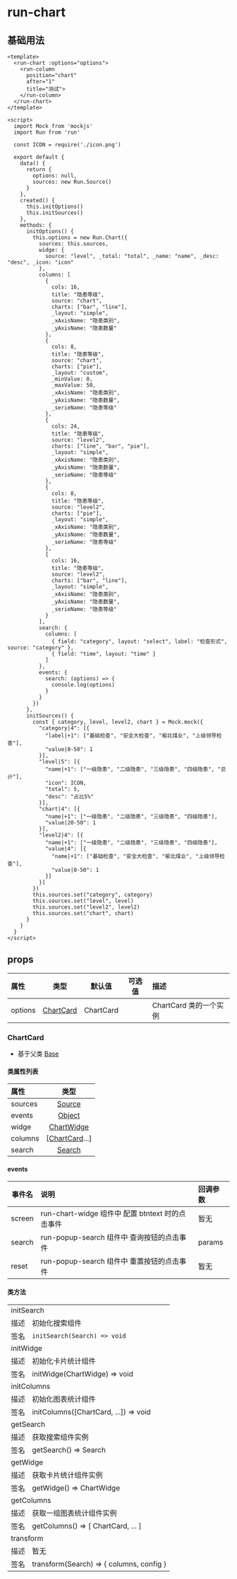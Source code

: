 # run-chart

## 基础用法 

```vue
<template>
  <run-chart :options="options">
    <run-column
      position="chart"
      after="1"
      title="测试">
    </run-column>
  </run-chart>
</template>

<script>
  import Mock from 'mockjs'
  import Run from 'run'

  const ICON = require('./icon.png')

  export default {
    data() {
      return {
        options: null,
        sources: new Run.Source()
      }
    },
    created() {
      this.initOptions()
      this.initSources()
    },
    methods: {
      initOptions() {
        this.options = new Run.Chart({
          sources: this.sources,
          widge: {
            source: "level", _total: "total", _name: "name", _desc: "desc", _icon: "icon"
          },
          columns: [
            {
              cols: 16,
              title: "隐患等级",
              source: "chart",
              charts: ["bar", "line"],
              _layout: "simple",
              _xAxisName: "隐患类别",
              _yAxisName: "隐患数量"
            },
            {
              cols: 8,
              title: "隐患等级",
              source: "chart",
              charts: ["pie"],
              _layout: "custom",
              _minValue: 0,
              _maxValue: 50,
              _xAxisName: "隐患类别",
              _yAxisName: "隐患数量",
              _serieName: "隐患等级"
            },
            {
              cols: 24,
              title: "隐患等级",
              source: "level2",
              charts: ["line", "bar", "pie"],
              _layout: "simple",
              _xAxisName: "隐患类别",
              _yAxisName: "隐患数量",
              _serieName: "隐患等级"
            },
            {
              cols: 8,
              title: "隐患等级",
              source: "level2",
              charts: ["pie"],
              _layout: "simple",
              _xAxisName: "隐患类别",
              _yAxisName: "隐患数量",
              _serieName: "隐患等级"
            },
            {
              cols: 16,
              title: "隐患等级",
              source: "level2",
              charts: ["bar", "line"],
              _layout: "simple",
              _xAxisName: "隐患类别",
              _yAxisName: "隐患数量",
              _serieName: "隐患等级"
            }
          ],
          search: {
            columns: [
              { field: "category", layout: "select", label: "检查形式", source: "category" },
              { field: "time", layout: "time" }
            ]
          },
          events: {
            search: (options) => {
              console.log(options)
            }
          }
        })
      },
      initSources() {
        const { category, level, level2, chart } = Mock.mock({
          "category|4": [{
            "label|+1": ["基础检查", "安全大检查", "榆北煤业", "上级领导检查"],
            "value|0-50": 1
          }],
          "level|5": [{
            "name|+1": ["一级隐患", "二级隐患", "三级隐患", "四级隐患", "总计"],
            "icon": ICON,
            "total": 5,
            "desc": "占比5%"
          }],
          "chart|4": [{
            "name|+1": ["一级隐患", "二级隐患", "三级隐患", "四级隐患"],
            "value|20-50": 1
          }],
          "level2|4": [{
            "name|+1": ["一级隐患", "二级隐患", "三级隐患", "四级隐患"],
            "value|4": [{
              "name|+1": ["基础检查", "安全大检查", "榆北煤业", "上级领导检查"],
              "value|0-50": 1
            }]
          }]
        })
        this.sources.set("category", category)
        this.sources.set("level", level)
        this.sources.set("level2", level2)
        this.sources.set("chart", chart)
      }
    }
  }
</script>
```

## props

| 属性        | 类型             | 默认值  |  可选值  |  描述  |
| :------------- |:-------------:| :------:| :-------:| :------|
| options       |  [ChartCard](#chartcard)   | ChartCard   |         |  ChartCard 类的一个实例     | 

### ChartCard

- 基于父类 [Base](/run/Base.html)

#### 类属性列表

| 属性        | 类型           | 
| :------------- |:-------------:|
| sources     | [Source](/run/Source.html)        |  
| events      | [Object](#events)        |   
| widge      | [ChartWidge](/run/chartWidge.html#chartwidge)        |   
| columns      | [[ChartCard](/run/chartCard.html#chartcard)...]        |   
| search      | [Search](/run/search.html)        |   

#### events

| 事件名        | 说明           | 回调参数  |
| -------------|:-------------------------| :-----|
| screen       | run-chart-widge 组件中 配置 btntext 时的点击事件   | 暂无 |
| search       | run-popup-search 组件中 查询按钮的点击事件   | params |
| reset       | run-popup-search 组件中 重置按钮的点击事件   | 暂无 |

#### 类方法

<table class="methods">
    <tr class="title">
        <td colspan="2">initSearch</td>    
    </tr>
    <tr>
        <td>描述</td> 
        <td>初始化搜索组件</td> 
   </tr>
    <tr>
        <td>签名</td> 
        <td><code>initSearch(Search) => void</code></td> 
   </tr>
    <tr class="title">
        <td colspan="2">initWidge</td>    
    </tr>
    <tr>
        <td>描述</td> 
        <td>初始化卡片统计组件</td> 
   </tr>
    <tr>
        <td>签名</td> 
        <td>initWidge(ChartWidge) => void</td> 
   </tr>
    <tr class="title">
        <td colspan="2">initColumns</td>    
    </tr>
    <tr>
        <td>描述</td> 
        <td>初始化图表统计组件</td> 
   </tr>
    <tr>
        <td>签名</td> 
        <td>initColumns([ChartCard, ...]) => void</td> 
   </tr>
    <tr class="title">
        <td colspan="2">getSearch</td>    
    </tr>
    <tr>
        <td>描述</td> 
        <td>获取搜索组件实例</td> 
   </tr>
    <tr>
        <td>签名</td> 
        <td>getSearch() => Search</td> 
   </tr>
    <tr class="title">
        <td colspan="2">getWidge</td>    
    </tr>
    <tr>
        <td>描述</td> 
        <td>获取卡片统计组件实例</td> 
   </tr>
    <tr>
        <td>签名</td> 
        <td>getWidge() => ChartWidge</td> 
   </tr>
    <tr class="title">
        <td colspan="2">getColumns</td>    
    </tr>
    <tr>
        <td>描述</td> 
        <td>获取一组图表统计组件实例</td> 
   </tr>
    <tr>
        <td>签名</td> 
        <td>getColumns() => [ ChartCard, ... ]</td> 
   </tr>
    <tr class="title">
        <td colspan="2">transform</td>    
    </tr>
    <tr>
        <td>描述</td> 
        <td>暂无</td> 
   </tr>
    <tr>
        <td>签名</td> 
        <td>transform(Search) => { columns, config }</td> 
   </tr>
</table>
